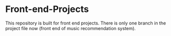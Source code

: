 # Front-end-Projects
This repository is built for front end projects.
There is only one branch in the project file now (front end of music recommendation system).
